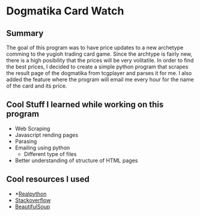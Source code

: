 # Dogmatika Card Watch

## Summary

The goal of this program was to have price updates to a new archetype comming to the yugioh trading card game. Since the archtype is fairly new, there is a high posibility that the prices will be very volitatile. In order to find the best prices, I decided to create a simple python program that scrapes the result page of the dogmatika from tcgplayer and parses it for me. I also added the feature where the program will email me every hour for the name of the card and its price.

## Cool Stuff I learned while working on this program

- Web Scraping
- Javascript rending pages
- Parasing
- Emailing using python
    - Different type of files
- Better understanding of structure of HTML pages

## Cool resources I used

- *[Realpython](https://realpython.com)
- [Stackoverflow](https://Stackoverflow.com)
- [BeautifulSoup](https://crummy.com/software/BeautifulSoup/bs4/doc)
